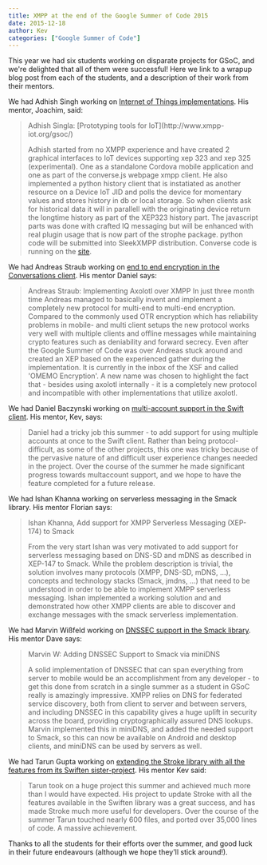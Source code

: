```yaml
---
title: XMPP at the end of the Google Summer of Code 2015
date: 2015-12-18
author: Kev
categories: ["Google Summer of Code"]
---
```


This year we had six students working on disparate projects for GSoC, and we're delighted that all of them were successful! Here we link to a wrapup blog post from each of the students, and a description of their work from their mentors.

We had Adhish Singh working on [Internet of Things implementations](http://www.xmpp-iot.org/gsoc/week-12/). His mentor, Joachim, said:

<blockquote>Adhish Singla: [Prototyping tools for IoT](http://www.xmpp-iot.org/gsoc/)

Adhish started from no XMPP experience and have created 2 graphical interfaces to IoT devices supporting xep 323 and xep 325 (experimental). One as a standalone Cordova mobile application and one as part of the converse.js webpage xmpp client. He also implemented a python history client that is instatiated as another resource on a Device IoT JID and polls the device for momentary values and stores history in db or local storage. So when clients ask for historical data it will in parallell with the originating device return the longtime history as part of the XEP323 history part. The javascript parts was done with crafted IQ messaging but will be enhanced with real plugin usage that is now part of the strophe package. python code will be submitted into SleekXMPP distribution. Converse code is running on the [site](http://www.xmpp-iot.org/).
</blockquote>

We had Andreas Straub working on [end to end encryption in the Conversations client](http://conversationsgsoc2015.blogspot.co.uk/2015/09/omemo.html). His mentor Daniel says:

<blockquote>Andreas Straub: Implementing Axolotl over XMPP
In just three month time Andreas managed to basically invent and implement a completely new protocol for multi-end to multi-end encryption. Compared to the commonly used OTR encryption which has  reliability problems in mobile- and multi client setups the new protocol works very well with multiple clients and offline messages while maintaining crypto features such as deniability and forward secrecy. Even after the Google Summer of Code was over Andreas stuck around and created an XEP based on the experienced gather during the implementation. It is currently in the inbox of the XSF and called 'OMEMO Encryption'. A new name was chosen to highlight the fact that - besides using axolotl internally - it is a completely new protocol and incompatible with other implementations that utilize axolotl.
</blockquote>

We had Daniel Baczynski working on [multi-account support in the Swift client](http://danielbgsoc.blogspot.co.uk/2015/08/polishing-and-fixing-existing-code.html). His mentor, Kev, says:

<blockquote>Daniel had a tricky job this summer - to add support for using multiple accounts at once to the Swift client. Rather than being protocol-difficult, as some of the other projects, this one was tricky because of the pervasive nature of and difficult user experience changes needed in the project. Over the course of the summer he made significant progress towards multaccount support, and we hope to have the feature completed for a future release.</blockquote>

We had Ishan Khanna working on serverless messaging in the Smack library. His mentor Florian says:

<blockquote>Ishan Khanna, Add support for XMPP Serverless Messaging (XEP-174) to Smack

From the very start Ishan was very motivated to add support for
serverless messaging based on DNS-SD and mDNS as described in XEP-147 to
Smack. While the problem description is trivial, the solution involves
many protocols (XMPP, DNS-SD, mDNS, ...), concepts and technology stacks
(Smack, jmdns, ...) that need to be understood in order to be able to
implement XMPP serverless messaging. Ishan implemented a working
solution and and demonstrated how other XMPP clients are able to
discover and exchange messages with the smack serverless implementation.
</blockquote>

We had Marvin Wißfeld working on [DNSSEC support in the Smack library](http://mar-v-in.github.io/gsoc15/weekly-report/2015/08/21/thanks.html). His mentor Dave says:

<blockquote>Marvin W: Adding DNSSEC Support to Smack via miniDNS

A solid implementation of DNSSEC that can span everything from server to mobile would be an accomplishment from any developer - to get this done from scratch in a single summer as a student in GSoC really is amazingly impressive. XMPP relies on DNS for federated service discovery, both from client to server and between servers, and including DNSSEC in this capability gives a huge uplift in security across the board, providing cryptographically assured DNS lookups. Marvin implemented this in miniDNS, and added the needed support to Smack, so this can now be available on Android and desktop clients, and miniDNS can be used by servers as well.
</blockquote>

We had Tarun Gupta working on [extending the Stroke library with all the features from its Swiften sister-project](http://tarun018.blogspot.co.uk/2015/08/wrap-up.html). His mentor Kev said:

<blockquote>Tarun took on a huge project this summer and achieved much more than I would have expected. His project to update Stroke with all the features available in the Swiften library was a great success, and has made Stroke much more useful for developers. Over the course of the summer Tarun touched nearly 600 files, and ported over 35,000 lines of code. A massive achievement.
</blockquote>

Thanks to all the students for their efforts over the summer, and good luck in their future endeavours (although we hope they'll stick around!).
